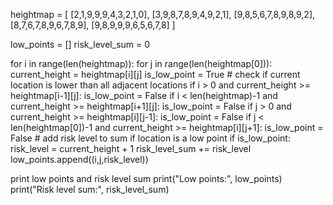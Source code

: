 heightmap = [
    [2,1,9,9,9,4,3,2,1,0],
    [3,9,8,7,8,9,4,9,2,1],
    [9,8,5,6,7,8,9,8,9,2],
    [8,7,6,7,8,9,6,7,8,9],
    [9,8,9,9,9,6,5,6,7,8]
]

low_points = []
risk_level_sum = 0

for i in range(len(heightmap)):
    for j in range(len(heightmap[0])):
        current_height = heightmap[i][j]
        is_low_point = True
        # check if current location is lower than all adjacent locations
        if i > 0 and current_height >= heightmap[i-1][j]:
            is_low_point = False
        if i < len(heightmap)-1 and current_height >= heightmap[i+1][j]:
            is_low_point = False
        if j > 0 and current_height >= heightmap[i][j-1]:
            is_low_point = False
        if j < len(heightmap[0])-1 and current_height >= heightmap[i][j+1]:
            is_low_point = False
        # add risk level to sum if location is a low point
        if is_low_point:
            risk_level = current_height + 1
            risk_level_sum += risk_level
            low_points.append((i,j,risk_level))

print low points and risk level sum
print("Low points:", low_points)
print("Risk level sum:", risk_level_sum)
